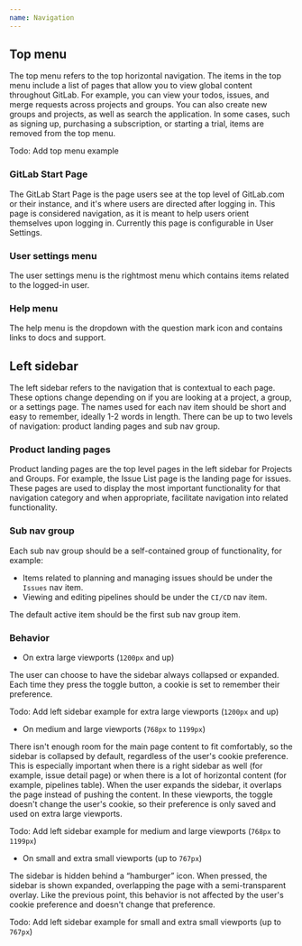 ```yaml
---
name: Navigation
---
```



## Top menu

The top menu refers to the top horizontal navigation. The items in the top menu include a list of pages that allow you to view global content throughout GitLab. For example, you can view your todos, issues, and merge requests across projects and groups. You can also create new groups and projects, as well as search the application. In some cases, such as signing up, purchasing a subscription, or starting a trial, items are removed from the top menu. 

Todo: Add top menu example

### GitLab Start Page
The GitLab Start Page is the page users see at the top level of GitLab.com or their instance, and it's where users are directed after logging in. This page is considered navigation, as it is meant to help users orient themselves upon logging in. Currently this page is configurable in User Settings.

### User settings menu
The user settings menu is the rightmost menu which contains items related to the logged-in user.

### Help menu
The help menu is the dropdown with the question mark icon and contains links to docs and support. 

## Left sidebar
The left sidebar refers to the navigation that is contextual to each page. These options change depending on if you are looking at a project, a group, or a settings page. The names used for each nav item should be short and easy to remember, ideally 1-2 words in length. There can be up to two levels of navigation: product landing pages and sub nav group. 

### Product landing pages
Product landing pages are the top level pages in the left sidebar for Projects and Groups. For example, the Issue List page is the landing page for issues. These pages are used to display the most important functionality for that navigation category and when appropriate, facilitate navigation into related functionality.

### Sub nav group

Each sub nav group should be a self-contained group of functionality, for example:

- Items related to planning and managing issues should be under the `Issues` nav item.
- Viewing and editing pipelines should be under the `CI/CD` nav item.

The default active item should be the first sub nav group item.

### Behavior 

- On extra large viewports (`1200px` and up)

The user can choose to have the sidebar always collapsed or expanded. Each time they press the toggle button, a cookie is set to remember their preference.

Todo: Add left sidebar example for extra large viewports (`1200px` and up)

- On medium and large viewports (`768px` to `1199px`)

There isn't enough room for the main page content to fit comfortably, so the sidebar is collapsed by default, regardless of the user's cookie preference. This is especially important when there is a right sidebar as well (for example, issue detail page) or when there is a lot of horizontal content (for example, pipelines table). When the user expands the sidebar, it overlaps the page instead of pushing the content. In these viewports, the toggle doesn't change the user's cookie, so their preference is only saved and used on extra large viewports.

Todo: Add left sidebar example for medium and large viewports (`768px` to `1199px`)

- On small and extra small viewports (up to `767px`)

The sidebar is hidden behind a “hamburger” icon. When pressed, the sidebar is shown expanded, overlapping the page with a semi-transparent overlay. Like the previous point, this behavior is not affected by the user's cookie preference and doesn't change that preference.

Todo: Add left sidebar example for small and extra small viewports (up to `767px`)

